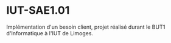 # IUT-SAE1.01
Implémentation d'un besoin client, projet réalisé durant le BUT1 d'Informatique à l'IUT de Limoges.
